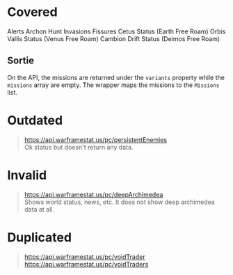 # Covered
Alerts
Archon Hunt
Invasions
Fissures
Cetus Status (Earth Free Roam)
Orbis Vallis Status (Venus Free Roam)
Cambion Drift Status (Deimos Free Roam)

## Sortie
On the API, the missions are returned under the `variants` property while the `missions` array are empty. The wrapper maps the missions to the `Missions` list.

# Outdated
> https://api.warframestat.us/pc/persistentEnemies \
> Ok status but doesn't return any data.

# Invalid
> https://api.warframestat.us/pc/deepArchimedea \
> Shows world status, news, etc. It does not show deep archimedea data at all.

# Duplicated
> https://api.warframestat.us/pc/voidTrader \
> https://api.warframestat.us/pc/voidTraders
